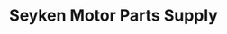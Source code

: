 ---
title: "Seyken Motor Parts Supply"
url: /quezon-city/seyken-motor-parts-supply/
shop: car parts
---